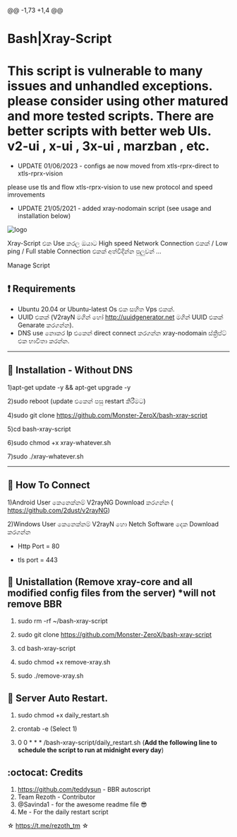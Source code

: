 @@ -1,73 +1,4 @@
# Bash|Xray-Script
# This script is vulnerable to many issues and unhandled exceptions. please consider using other matured and more tested scripts. There are better scripts with better web UIs. v2-ui , x-ui , 3x-ui , marzban , etc.

* UPDATE 01/06/2023 - configs ae now moved from xtls-rprx-direct to xtls-rprx-vision

please use tls and flow xtls-rprx-vision to use new protocol and speed imrovements

* UPDATE 21/05/2021 - added xray-nodomain script (see usage and installation below)


![logo](https://telegra.ph/file/4e19dd26926234ca32b68.jpg)



Xray-Script එක Use කරල ඔයාට High speed Network Connection එකක් / Low ping / Full stable Connection එකක් අත්විදින්න පුලුවන් ...


Manage Script

## :heavy_exclamation_mark: Requirements

* Ubuntu 20.04 or Ubuntu-latest Os එක සහිත Vps එකක්.
* UUID එකක් (V2rayN මගින් හෝ http://uuidgenerator.net මගින් UUID එකක් Genarate කරගන්න).
* DNS use නොකර Ip එකෙන් direct connect කරගන්න xray-nodomain ස්ක්‍රිප්ට් එක භාවිතා කරන්න.

------------------------------------------
## :book: Installation - Without DNS

1)apt-get update -y && apt-get upgrade -y

2)sudo reboot (update එකෙන් පසු restart කිරීමට)

4)sudo git clone https://github.com/Monster-ZeroX/bash-xray-script

5)cd bash-xray-script

6)sudo chmod +x xray-whatever.sh

7)sudo ./xray-whatever.sh

------------------------------------------

## :book: How To Connect

1)Android User කෙනෙක්නම් V2rayNG Download කරගන්න (
https://github.com/2dust/v2rayNG)

2)Windows User කෙනෙක්නම් V2rayN හො Netch Software දෙක Download කරගන්න


* Http Port =  80

* tls port = 443

## :book: Unistallation (Remove xray-core and all modified config files from the server) *will not remove BBR

1) sudo rm  -rf  ~/bash-xray-script

2) sudo git clone https://github.com/Monster-ZeroX/bash-xray-script

3) cd bash-xray-script

4) sudo chmod +x remove-xray.sh

5) sudo ./remove-xray.sh


## :book: Server Auto Restart.

1) sudo chmod +x daily_restart.sh 

2) crontab -e (Select 1)

3) 0 0 * * * /bash-xray-script/daily_restart.sh (**Add the following line to schedule the script to run at midnight every day**)

## :octocat: Credits

1. https://github.com/teddysun - BBR autoscript
2. Team Rezoth - Contributor
3. @Savinda1 - for the awesome readme file 😎
4. Me - For the daily restart script


☆ https://t.me/rezoth_tm ☆
